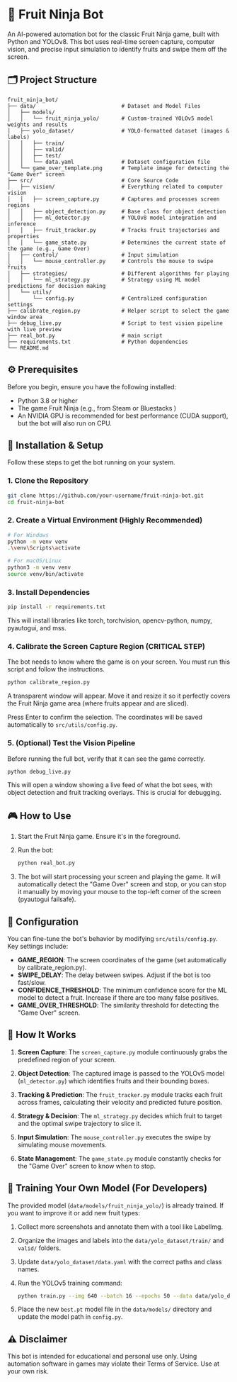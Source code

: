 # 🍉 Fruit Ninja Bot

An AI-powered automation bot for the classic Fruit Ninja game, built with Python and YOLOv8. This bot uses real-time screen capture, computer vision, and precise input simulation to identify fruits and swipe them off the screen.

## 🗂️ Project Structure

```
fruit_ninja_bot/
├── data/                           # Dataset and Model Files
│   ├── models/
│   │   └── fruit_ninja_yolo/       # Custom-trained YOLOv5 model weights and results
│   ├── yolo_dataset/               # YOLO-formatted dataset (images & labels)
│   │   ├── train/
│   │   ├── valid/
│   │   ├── test/
│   │   └── data.yaml               # Dataset configuration file
│   └── game_over_template.png      # Template image for detecting the "Game Over" screen
├── src/                            # Core Source Code
│   ├── vision/                     # Everything related to computer vision
│   │   ├── screen_capture.py       # Captures and processes screen regions
│   │   ├── object_detection.py     # Base class for object detection
│   │   ├── ml_detector.py          # YOLOv8 model integration and inference
│   │   ├── fruit_tracker.py        # Tracks fruit trajectories and properties
│   │   └── game_state.py           # Determines the current state of the game (e.g., Game Over)
│   ├── control/                    # Input simulation
│   │   └── mouse_controller.py     # Controls the mouse to swipe fruits
│   ├── strategies/                 # Different algorithms for playing
│   │   └── ml_strategy.py          # Strategy using ML model predictions for decision making
│   └── utils/
│       └── config.py               # Centralized configuration settings
├── calibrate_region.py             # Helper script to select the game window area
├── debug_live.py                   # Script to test vision pipeline with live preview
├── real_bot.py                     # main script
├── requirements.txt                # Python dependencies
└── README.md
```

## ⚙️ Prerequisites

Before you begin, ensure you have the following installed:

- Python 3.8 or higher
- The game Fruit Ninja (e.g., from Steam or Bluestacks )
- An NVIDIA GPU is recommended for best performance (CUDA support), but the bot will also run on CPU.

## 🚀 Installation & Setup

Follow these steps to get the bot running on your system.

### 1. Clone the Repository

```bash
git clone https://github.com/your-username/fruit-ninja-bot.git
cd fruit-ninja-bot
```

### 2. Create a Virtual Environment (Highly Recommended)

```bash
# For Windows
python -m venv venv
.\venv\Scripts\activate

# For macOS/Linux
python3 -m venv venv
source venv/bin/activate
```

### 3. Install Dependencies

```bash
pip install -r requirements.txt
```

This will install libraries like torch, torchvision, opencv-python, numpy, pyautogui, and mss.

### 4. Calibrate the Screen Capture Region (CRITICAL STEP)

The bot needs to know where the game is on your screen. You must run this script and follow the instructions.

```bash
python calibrate_region.py
```

A transparent window will appear. Move it and resize it so it perfectly covers the Fruit Ninja game area (where fruits appear and are sliced).

Press Enter to confirm the selection. The coordinates will be saved automatically to `src/utils/config.py`.

### 5. (Optional) Test the Vision Pipeline

Before running the full bot, verify that it can see the game correctly.

```bash
python debug_live.py
```

This will open a window showing a live feed of what the bot sees, with object detection and fruit tracking overlays. This is crucial for debugging.

## 🎮 How to Use

1. Start the Fruit Ninja game. Ensure it's in the foreground.

2. Run the bot:
   ```bash
   python real_bot.py
   ```

3. The bot will start processing your screen and playing the game. It will automatically detect the "Game Over" screen and stop, or you can stop it manually by moving your mouse to the top-left corner of the screen (pyautogui failsafe).

## 🔧 Configuration

You can fine-tune the bot's behavior by modifying `src/utils/config.py`. Key settings include:

- **GAME_REGION**: The screen coordinates of the game (set automatically by calibrate_region.py).
- **SWIPE_DELAY**: The delay between swipes. Adjust if the bot is too fast/slow.
- **CONFIDENCE_THRESHOLD**: The minimum confidence score for the ML model to detect a fruit. Increase if there are too many false positives.
- **GAME_OVER_THRESHOLD**: The similarity threshold for detecting the "Game Over" screen.

## 🧠 How It Works

1. **Screen Capture**: The `screen_capture.py` module continuously grabs the predefined region of your screen.

2. **Object Detection**: The captured image is passed to the YOLOv5 model (`ml_detector.py`) which identifies fruits and their bounding boxes.

3. **Tracking & Prediction**: The `fruit_tracker.py` module tracks each fruit across frames, calculating their velocity and predicted future position.

4. **Strategy & Decision**: The `ml_strategy.py` decides which fruit to target and the optimal swipe trajectory to slice it.

5. **Input Simulation**: The `mouse_controller.py` executes the swipe by simulating mouse movements.

6. **State Management**: The `game_state.py` module constantly checks for the "Game Over" screen to know when to stop.

## 🤖 Training Your Own Model (For Developers)

The provided model (`data/models/fruit_ninja_yolo/`) is already trained. If you want to improve it or add new fruit types:

1. Collect more screenshots and annotate them with a tool like LabelImg.

2. Organize the images and labels into the `data/yolo_dataset/train/` and `valid/` folders.

3. Update `data/yolo_dataset/data.yaml` with the correct paths and class names.

4. Run the YOLOv5 training command:
   ```bash
   python train.py --img 640 --batch 16 --epochs 50 --data data/yolo_dataset/data.yaml --weights yolov5s.pt
   ```

5. Place the new `best.pt` model file in the `data/models/` directory and update the model path in `config.py`.

## ⚠️ Disclaimer

This bot is intended for educational and personal use only. Using automation software in games may violate their Terms of Service. Use at your own risk.
